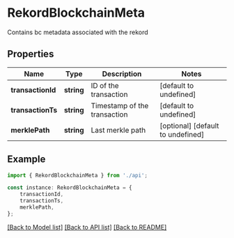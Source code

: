 # RekordBlockchainMeta

Contains bc metadata associated with the rekord

## Properties

Name | Type | Description | Notes
------------ | ------------- | ------------- | -------------
**transactionId** | **string** | ID of the transaction | [default to undefined]
**transactionTs** | **string** | Timestamp of the transaction | [default to undefined]
**merklePath** | **string** | Last merkle path | [optional] [default to undefined]

## Example

```typescript
import { RekordBlockchainMeta } from './api';

const instance: RekordBlockchainMeta = {
    transactionId,
    transactionTs,
    merklePath,
};
```

[[Back to Model list]](../README.md#documentation-for-models) [[Back to API list]](../README.md#documentation-for-api-endpoints) [[Back to README]](../README.md)
